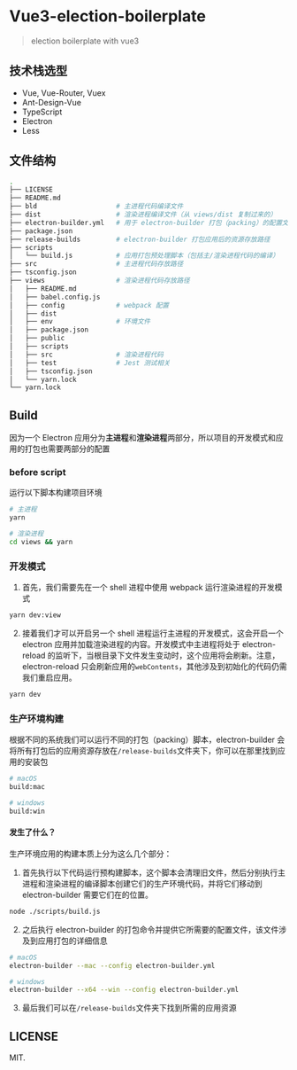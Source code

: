 # Vue3-election-boilerplate
> election boilerplate with vue3

## 技术栈选型
* Vue, Vue-Router, Vuex
* Ant-Design-Vue
* TypeScript
* Electron
* Less

## 文件结构
```sh
.
├── LICENSE
├── README.md
├── bld                    # 主进程代码编译文件
├── dist                   # 渲染进程编译文件（从 views/dist 复制过来的）
├── electron-builder.yml   # 用于 electron-builder 打包（packing）的配置文件
├── package.json
├── release-builds         # electron-builder 打包应用后的资源存放路径
├── scripts
│   └── build.js           # 应用打包预处理脚本（包括主/渲染进程代码的编译）
├── src                    # 主进程代码存放路径
├── tsconfig.json
├── views                  # 渲染进程代码存放路径
│   ├── README.md
│   ├── babel.config.js
│   ├── config             # webpack 配置
│   ├── dist
│   ├── env                # 环境文件
│   ├── package.json
│   ├── public
│   ├── scripts
│   ├── src                # 渲染进程代码
│   ├── test               # Jest 测试相关
│   ├── tsconfig.json
│   └── yarn.lock
└── yarn.lock
```
## Build
因为一个 Electron 应用分为**主进程**和**渲染进程**两部分，所以项目的开发模式和应用的打包也需要两部分的配置

### before script
运行以下脚本构建项目环境
```sh
# 主进程
yarn

# 渲染进程
cd views && yarn
```
### 开发模式
1. 首先，我们需要先在一个 shell 进程中使用 webpack 运行渲染进程的开发模式
```sh
yarn dev:view
```
2. 接着我们才可以开启另一个 shell 进程运行主进程的开发模式，这会开启一个 electron 应用并加载渲染进程的内容。开发模式中主进程将处于 electron-reload 的监听下，当根目录下文件发生变动时，这个应用将会刷新。注意，electron-reload 只会刷新应用的`webContents`，其他涉及到初始化的代码仍需我们重启应用。
```sh
yarn dev
```
### 生产环境构建
根据不同的系统我们可以运行不同的打包（packing）脚本，electron-builder 会将所有打包后的应用资源存放在`/release-builds`文件夹下，你可以在那里找到应用的安装包
```sh
# macOS
build:mac

# windows
build:win
```
#### 发生了什么？
生产环境应用的构建本质上分为这么几个部分：
1. 首先执行以下代码运行预构建脚本，这个脚本会清理旧文件，然后分别执行主进程和渲染进程的编译脚本创建它们的生产环境代码，并将它们移动到 electron-builder 需要它们在的位置。
```sh
node ./scripts/build.js
```
2. 之后执行 electron-builder 的打包命令并提供它所需要的配置文件，该文件涉及到应用打包的详细信息
```sh
# macOS
electron-builder --mac --config electron-builder.yml

# windows
electron-builder --x64 --win --config electron-builder.yml
```
3. 最后我们可以在`/release-builds`文件夹下找到所需的应用资源
## LICENSE
MIT.